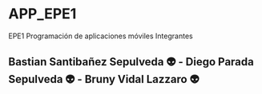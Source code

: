# APP_EPE1
EPE1 Programación de aplicaciones móviles
Integrantes 
## Bastian Santibañez Sepulveda :alien: - Diego Parada Sepulveda :alien: - Bruny Vidal Lazzaro :alien:
